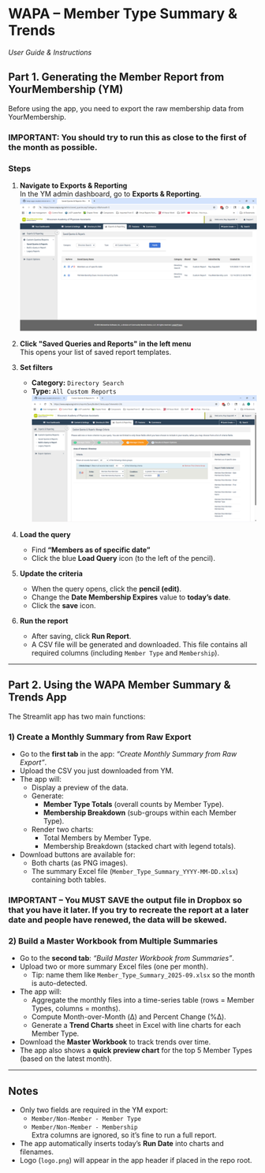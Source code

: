 # WAPA – Member Type Summary & Trends
_User Guide & Instructions_

## Part 1. Generating the Member Report from YourMembership (YM)

Before using the app, you need to export the raw membership data from YourMembership.

### IMPORTANT:  You should try to run this as close to the first of the month as possible.

### Steps
1. **Navigate to Exports & Reporting**  
   In the YM admin dashboard, go to **Exports & Reporting**.  
   ![Step 1](images/ym-step1.png)

2. **Click "Saved Queries and Reports" in the left menu**  
   This opens your list of saved report templates.

3. **Set filters**  
   - **Category:** `Directory Search`  
   - **Type:** `All Custom Reports`  
   ![Step 2](images/ym-step2.png)

4. **Load the query**  
   - Find **“Members as of specific date”**  
   - Click the blue **Load Query** icon (to the left of the pencil).

5. **Update the criteria**  
   - When the query opens, click the **pencil (edit)**.  
   - Change the **Date Membership Expires** value to **today’s date**.  
   - Click the **save** icon.

6. **Run the report**  
   - After saving, click **Run Report**.  
   - A CSV file will be generated and downloaded. This file contains all required columns (including `Member Type` and `Membership`).

---

## Part 2. Using the WAPA Member Summary & Trends App

The Streamlit app has two main functions:

### 1) Create a Monthly Summary from Raw Export
- Go to the **first tab** in the app: _“Create Monthly Summary from Raw Export”_.  
- Upload the CSV you just downloaded from YM.  
- The app will:
  - Display a preview of the data.  
  - Generate:
    - **Member Type Totals** (overall counts by Member Type).  
    - **Membership Breakdown** (sub-groups within each Member Type).  
  - Render two charts:
    - Total Members by Member Type.  
    - Membership Breakdown (stacked chart with legend totals).  
- Download buttons are available for:
  - Both charts (as PNG images).  
  - The summary Excel file (`Member_Type_Summary_YYYY-MM-DD.xlsx`) containing both tables.
### IMPORTANT – You MUST SAVE the output file in Dropbox so that you have it later.  If you try to recreate the report at a later date and people have renewed, the data will be skewed.

### 2) Build a Master Workbook from Multiple Summaries
- Go to the **second tab**: _“Build Master Workbook from Summaries”_.  
- Upload two or more summary Excel files (one per month).  
  - Tip: name them like `Member_Type_Summary_2025-09.xlsx` so the month is auto-detected.  
- The app will:
  - Aggregate the monthly files into a time-series table (rows = Member Types, columns = months).  
  - Compute Month-over-Month (Δ) and Percent Change (%Δ).  
  - Generate a **Trend Charts** sheet in Excel with line charts for each Member Type.  
- Download the **Master Workbook** to track trends over time.  
- The app also shows a **quick preview chart** for the top 5 Member Types (based on the latest month).

---

## Notes
- Only two fields are required in the YM export:  
  - `Member/Non-Member - Member Type`  
  - `Member/Non-Member - Membership`  
  Extra columns are ignored, so it’s fine to run a full report.  
- The app automatically inserts today’s **Run Date** into charts and filenames.  
- Logo (`logo.png`) will appear in the app header if placed in the repo root.  
